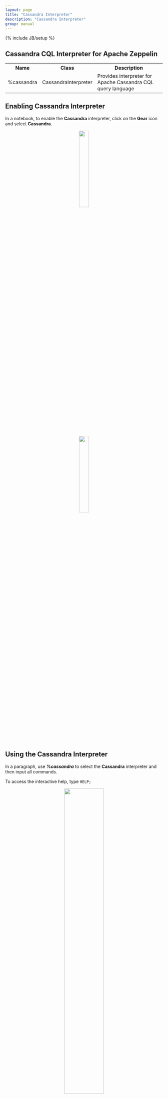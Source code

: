 ```yaml
---
layout: page
title: "Cassandra Interpreter"
description: "Cassandra Interpreter"
group: manual
---
```

{% include JB/setup %}

## Cassandra CQL Interpreter for Apache Zeppelin

<table class="table-configuration">
  <tr>
    <th>Name</th>
    <th>Class</th>
    <th>Description</th>
  </tr>
  <tr>
    <td>%cassandra</td>
    <td>CassandraInterpreter</td>
    <td>Provides interpreter for Apache Cassandra CQL query language</td>
  </tr>
</table>

## Enabling Cassandra Interpreter
In a notebook, to enable the **Cassandra** interpreter, click on the **Gear** icon and select **Cassandra**.
 
<center>
  <img src="../assets/themes/zeppelin/img/docs-img/cassandra-InterpreterBinding.png" width="25%" height="25%">
    <br>
  <img src="../assets/themes/zeppelin/img/docs-img/cassandra-InterpreterSelection.png" width="25%" height="25%">
 </center>

## Using the Cassandra Interpreter
In a paragraph, use **_%cassandra_** to select the **Cassandra** interpreter and then input all commands.
 
To access the interactive help, type `HELP;`
 
<center>
    <img src="../assets/themes/zeppelin/img/docs-img/cassandra-InteractiveHelp.png" width="50%" height="50%">
</center>

## Interpreter Commands
The **Cassandra** interpreter accepts the following commands.
 
<center>
  <table class="table-configuration">
    <tr>
      <th>Command Type</th>
      <th>Command Name</th>
      <th>Description</th>
    </tr>
    <tr>
      <td nowrap>Help command</td>
      <td>HELP</td>
      <td>Display the interactive help menu</td>
    </tr>
    <tr>
      <td nowrap>Schema commands</td>
      <td>DESCRIBE KEYSPACE, DESCRIBE CLUSTER, DESCRIBE TABLES ...</td>
      <td>Custom commands to describe the Cassandra schema</td>
    </tr>
    <tr>
      <td nowrap>Option commands</td>
      <td>@consistency, @retryPolicy, @fetchSize ...</td>
      <td>Inject runtime options to all statements in the paragraph</td>
    </tr>
    <tr>
      <td nowrap>Prepared statement commands</td>
      <td>@prepare, @bind, @remove_prepared</td>
      <td>Let you register a prepared command and re-use it later by injecting bound values</td>
    </tr>
    <tr>
      <td nowrap>Native CQL statements</td>
      <td>All CQL-compatible statements (SELECT, INSERT, CREATE ...)</td>
      <td>All CQL statements are executed directly against the Cassandra server</td>
    </tr>
  </table>
</center>

## CQL statements
This interpreter is compatible with any CQL statement supported by Cassandra. Ex: 

```sql

    INSERT INTO users(login,name) VALUES('jdoe','John DOE');
    SELECT * FROM users WHERE login='jdoe';
```

Each statement should be separated by a semi-colon ( **;** ) except the special commands below:

1. @prepare
2. @bind
3. @remove_prepare
4. @consistency
5. @serialConsistency
6. @timestamp
7. @retryPolicy
8. @fetchSize
 
Multi-line statements as well as multiple statements on the same line are also supported as long as they are 
separated by a semi-colon. Ex: 

```sql

    USE spark_demo;

    SELECT * FROM albums_by_country LIMIT 1; SELECT * FROM countries LIMIT 1;

    SELECT *
    FROM artists
    WHERE login='jlennon';
```

Batch statements are supported and can span multiple lines, as well as DDL(CREATE/ALTER/DROP) statements: 

```sql

    BEGIN BATCH
        INSERT INTO users(login,name) VALUES('jdoe','John DOE');
        INSERT INTO users_preferences(login,account_type) VALUES('jdoe','BASIC');
    APPLY BATCH;

    CREATE TABLE IF NOT EXISTS test(
        key int PRIMARY KEY,
        value text
    );
```

CQL statements are <strong>case-insensitive</strong> (except for column names and values). 
This means that the following statements are equivalent and valid: 

```sql

    INSERT INTO users(login,name) VALUES('jdoe','John DOE');
    Insert into users(login,name) vAlues('hsue','Helen SUE');
```

The complete list of all CQL statements and versions can be found below:
<center>
 <table class="table-configuration">
   <tr>
     <th>Cassandra Version</th>
     <th>Documentation Link</th>
   </tr>
   <tr>
     <td><strong>2.2</strong></td>
     <td>
        <a target="_blank" 
          href="http://docs.datastax.com/en/cql/3.3/cql/cqlIntro.html">
          http://docs.datastax.com/en/cql/3.3/cql/cqlIntro.html
        </a>
     </td>
   </tr>
   <tr>
     <td><strong>2.1 & 2.0</strong></td>
     <td>
        <a target="_blank" 
          href="http://docs.datastax.com/en/cql/3.1/cql/cql_intro_c.html">
          http://docs.datastax.com/en/cql/3.1/cql/cql_intro_c.html
        </a>
     </td>
   </tr>
   <tr>
     <td><strong>1.2</strong></td>
     <td>
        <a target="_blank" 
          href="http://docs.datastax.com/en/cql/3.0/cql/aboutCQL.html">
          http://docs.datastax.com/en/cql/3.0/cql/aboutCQL.html
        </a>
     </td>
   </tr>
 </table>
</center>

## Comments in statements

It is possible to add comments between statements. Single line comments start with the hash sign (#). Multi-line comments are enclosed between /** and **/. Ex: 

```sql

    #First comment
    INSERT INTO users(login,name) VALUES('jdoe','John DOE');

    /**
     Multi line
     comments
     **/
    Insert into users(login,name) vAlues('hsue','Helen SUE');
```

## Syntax Validation

The interpreters is shipped with a built-in syntax validator. This validator only checks for basic syntax errors. 
All CQL-related syntax validation is delegated directly to **Cassandra**.

Most of the time, syntax errors are due to **missing semi-colons** between statements or **typo errors**.
                                    
## 8. Schema commands

To make schema discovery easier and more interactive, the following commands are supported:
<center>
 <table class="table-configuration">
   <tr>
     <th>Command</th>
     <th>Description</th>
   </tr>
   <tr>
     <td><strong>DESCRIBE CLUSTER;</strong></td>
     <td>Show the current cluster name and its partitioner</td>
   </tr>
   <tr>
     <td><strong>DESCRIBE KEYSPACES;</strong></td>
     <td>List all existing keyspaces in the cluster and their configuration (replication factor, durable write ...)</td>
   </tr>
   <tr>
     <td><strong>DESCRIBE TABLES;</strong></td>
     <td>List all existing keyspaces in the cluster and for each, all the tables name</td>
   </tr>
   <tr>
     <td><strong>DESCRIBE TYPES;</strong></td>
     <td>List all existing user defined types in the <strong>current (logged) keyspace</strong></td>
   </tr>
   <tr>
     <td nowrap><strong>DESCRIBE FUNCTIONS &lt;keyspace_name&gt;;</strong></td>
     <td>List all existing user defined functions in the given keyspace</td>
   </tr>
   <tr>
     <td nowrap><strong>DESCRIBE AGGREGATES &lt;keyspace_name&gt;;</strong></td>
     <td>List all existing user defined aggregates in the given keyspace</td>
   </tr>
   <tr>
     <td nowrap><strong>DESCRIBE KEYSPACE &lt;keyspace_name&gt;;</strong></td>
     <td>Describe the given keyspace configuration and all its table details  (name, columns, ...)</td>
   </tr>
   <tr>
     <td nowrap><strong>DESCRIBE TABLE (&lt;keyspace_name&gt;).&lt;table_name&gt;;</strong></td>
     <td>
        Describe the given table. If the keyspace is not provided, the current logged in keyspace is used. 
        If there is no logged in keyspace, the default system keyspace is used. 
        If no table is found, an error message is raised.
     </td>
   </tr>
   <tr>
     <td nowrap><strong>DESCRIBE TYPE (&lt;keyspace_name&gt;).&lt;type_name&gt;;</strong></td>
     <td>
        Describe the given type(UDT). If the keyspace is not provided, the current logged in keyspace is used. 
        If there is no logged in keyspace, the default system keyspace is used. 
        If no type is found, an error message is raised.
     </td>
   </tr>
   <tr>
     <td nowrap><strong>DESCRIBE FUNCTION (&lt;keyspace_name&gt;).&lt;function_name&gt;;</strong></td>
     <td>Describe the given user defined function. The keyspace is optional.</td>
   </tr>
   <tr>
     <td nowrap><strong>DESCRIBE AGGREGATE (&lt;keyspace_name&gt;).&lt;aggregate_name&gt;;</strong></td>
     <td>Describe the given user defined aggregate. The keyspace is optional.</td>
   </tr>
 </table>
</center>
                      
The schema objects (cluster, keyspace, table, type, function and aggregate) are displayed in a tabular format. 
There is a drop-down menu on the top left corner to expand objects details. On the top right menu is shown the Icon legend.

<center>
  ![Describe Schema](../assets/themes/zeppelin/img/docs-img/cassandra-DescribeSchema.png)
</center>

## Runtime Parameters

Sometimes you want to be able to pass runtime query parameters to your statements. 
Those parameters are not part of the CQL specs and are specific to the interpreter. 
Below is the list of all parameters: 

<center>
 <table class="table-configuration">
   <tr>
     <th>Parameter</th>
     <th>Syntax</th>
     <th>Description</th>
   </tr>
   <tr>
     <td nowrap>Consistency Level</td>
     <td><strong>@consistency=<em>value</em></strong></td>
     <td>Apply the given consistency level to all queries in the paragraph.</td>
   </tr>
   <tr>
     <td nowrap>Serial Consistency Level</td>
     <td><strong>@serialConsistency=<em>value</em></strong></td>
     <td>Apply the given serial consistency level to all queries in the paragraph.</td>
   </tr>
   <tr>
     <td nowrap>Timestamp</td>
     <td><strong>@timestamp=<em>long value</em></strong></td>
     <td>
        Apply the given timestamp to all queries in the paragraph.
        Please note that timestamp value passed directly in CQL statement will override this value.
      </td>
   </tr>
   <tr>
     <td nowrap>Retry Policy</td>
     <td><strong>@retryPolicy=<em>value</em></strong></td>
     <td>Apply the given retry policy to all queries in the paragraph.</td>
   </tr>
   <tr>
     <td nowrap>Fetch Size</td>
     <td><strong>@fetchSize=<em>integer value</em></strong></td>
     <td>Apply the given fetch size to all queries in the paragraph.</td>
   </tr>
 </table>
</center>

 Some parameters only accept restricted values: 

<center>
 <table class="table-configuration">
   <tr>
     <th>Parameter</th>
     <th>Possible Values</th>
   </tr>
   <tr>
     <td nowrap>Consistency Level</td>
     <td><strong>ALL, ANY, ONE, TWO, THREE, QUORUM, LOCAL\_ONE, LOCAL\_QUORUM, EACH\_QUORUM</strong></td>
   </tr>
   <tr>
     <td nowrap>Serial Consistency Level</td>
     <td><strong>SERIAL, LOCAL\_SERIAL</strong></td>
   </tr>
   <tr>
     <td nowrap>Timestamp</td>
     <td>Any long value</td>
   </tr>
   <tr>
     <td nowrap>Retry Policy</td>
     <td><strong>DEFAULT, DOWNGRADING\_CONSISTENCY, FALLTHROUGH, LOGGING\_DEFAULT, LOGGING\_DOWNGRADING, LOGGING\_FALLTHROUGH</strong></td>
   </tr>
   <tr>
     <td nowrap>Fetch Size</td>
     <td>Any integer value</td>
   </tr>
 </table>
</center> 

>Please note that you should **not** add semi-colon ( **;** ) at the end of each parameter statement.

Some examples: 

```sql

    CREATE TABLE IF NOT EXISTS spark_demo.ts(
        key int PRIMARY KEY,
        value text
    );
    TRUNCATE spark_demo.ts;

    # Timestamp in the past
    @timestamp=10

    # Force timestamp directly in the first insert
    INSERT INTO spark_demo.ts(key,value) VALUES(1,'first insert') USING TIMESTAMP 100;

    # Select some data to make the clock turn
    SELECT * FROM spark_demo.albums LIMIT 100;

    # Now insert using the timestamp parameter set at the beginning(10)
    INSERT INTO spark_demo.ts(key,value) VALUES(1,'second insert');

    # Check for the result. You should see 'first insert'
    SELECT value FROM spark_demo.ts WHERE key=1;
```
                                
Some remarks about query parameters:
  
> 1. **Many** query parameters can be set in the same paragraph.
> 2. If the **same** query parameter is set many time with different values, the interpreter only take into account the first value.
> 3. Each query parameter applies to **all CQL statements** in the same paragraph, unless you override the option using plain CQL text. ( Like forcing timestamp with the USING clause )
> 4. The order of each query parameter with regard to CQL statement does not matter.

## Support for Prepared Statements

For performance reason, it is better to prepare statements before-hand and reuse them later by providing bound values. 
This interpreter provides 3 commands to handle prepared and bound statements: 

1. **@prepare**
2. **@bind**
3. **@remove_prepared**

Example: 

```
    @prepare[statement_name]=...

    @bind[statement_name]=’text’, 1223, ’2015-07-30 12:00:01’, null, true, [‘list_item1’, ’list_item2’]

    @bind[statement_name_with_no_bound_value]

    @remove_prepare[statement_name]
```

#### @prepare
You can use the syntax `@prepare[statement_name]=SELECT ...` to create a prepared statement. 
The `statement_name` is **mandatory** because the interpreter prepares the given statement with the Java driver and 
saves the generated prepared statement in an **internal hash map**, using the provided `statement_name` as search key.
  
> Please note that this internal prepared statement map is shared with **all notebooks** and **all paragraphs** because 
there is only one instance of the interpreter for Cassandra.
  
> If the interpreter encounters **many** @prepare for the **same statement_name (key)**, only the **first** statement will be taken into account.
  
Example: 

```
    @prepare[select]=SELECT * FROM spark_demo.albums LIMIT ?

    @prepare[select]=SELECT * FROM spark_demo.artists LIMIT ?
```

For the above example, the prepared statement is `SELECT * FROM spark_demo.albums LIMIT ?`. 
`SELECT * FROM spark_demo.artists LIMIT ?` is ignored because an entry already exists in the prepared statements map with the key select. 

In the context of **Zeppelin**, a notebook can be scheduled to be executed at regular interval, 
thus it is necessary to **avoid re-preparing many time the same statement (considered an anti-pattern)**.

#### @bind

Once the statement is prepared ( possibly in a separated notebook/paragraph ). You can bind values to it: 

```
    @bind[select_first]=10
```

Bound values are not mandatory for the `@bind` statement. However if you provide bound values, they need to comply to some syntax:

* String values should be enclosed between simple quotes ( ‘ )
* Date values should be enclosed between simple quotes ( ‘ ) and respect the formats:
  1. yyyy-MM-dd HH:MM:ss
  2. yyyy-MM-dd HH:MM:ss.SSS
* **null** is parsed as-is.
* **boolean** (true|false) is parsed as-is.
* collection values must follow the **[standard CQL syntax]**:
  * list: [‘list_item1’, ’list_item2’, ...]
  * set: {‘set_item1’, ‘set_item2’, …}
  * map: {‘key1’: ‘val1’, ‘key2’: ‘val2’, …}
* **tuple** values should be enclosed between parenthesis ( see **[Tuple CQL syntax]** ): (‘text’, 123, true)
* **udt** values should be enclosed between brackets ( see **[UDT CQL syntax]** ): {stree_name: ‘Beverly Hills’, number: 104, zip_code: 90020, state: ‘California’, …}

> It is possible to use the @bind statement inside a batch:
> 
> ```sql
>  
>     BEGIN BATCH
>         @bind[insert_user]='jdoe','John DOE'
>         UPDATE users SET age = 27 WHERE login='hsue';
>     APPLY BATCH;
> ```

#### @remove_prepare

To avoid for a prepared statement to stay forever in the prepared statement map, you can use the 
`@remove_prepare[statement_name]` syntax to remove it. 
Removing a non-existing prepared statement yields no error.

## Using Dynamic Forms

Instead of hard-coding your CQL queries, it is possible to use the mustache syntax ( **\{\{ \}\}** ) to inject simple value or multiple choices forms. 

The syntax for simple parameter is: **\{\{input_Label=default value\}\}**. The default value is mandatory because the first time the paragraph is executed, 
we launch the CQL query before rendering the form so at least one value should be provided. 

The syntax for multiple choices parameter is: **\{\{input_Label=value1 | value2 | … | valueN \}\}**. By default the first choice is used for CQL query 
the first time the paragraph is executed. 

Example: 

{% raw %}
    #Secondary index on performer style
    SELECT name, country, performer
    FROM spark_demo.performers
    WHERE name='{{performer=Sheryl Crow|Doof|Fanfarlo|Los Paranoia}}'
    AND styles CONTAINS '{{style=Rock}}';
{% endraw %}
                                

In the above example, the first CQL query will be executed for _performer='Sheryl Crow' AND style='Rock'_. 
For subsequent queries, you can change the value directly using the form. 

> Please note that we enclosed the **\{\{ \}\}** block between simple quotes ( **'** ) because Cassandra expects a String here. 
> We could have also use the **\{\{style='Rock'\}\}** syntax but this time, the value displayed on the form is **_'Rock'_** and not **_Rock_**. 

It is also possible to use dynamic forms for **prepared statements**: 

{% raw %}

    @bind[select]=='{{performer=Sheryl Crow|Doof|Fanfarlo|Los Paranoia}}', '{{style=Rock}}'
  
{% endraw %}

<hr/>

## Execution parallelism and shared states

It is possible to execute many paragraphs in parallel. However, at the back-end side, we’re still using synchronous queries. 
_Asynchronous execution_ is only possible when it is possible to return a `Future` value in the `InterpreterResult`. 
It may be an interesting proposal for the **Zeppelin** project.

Another caveat is that the same `com.datastax.driver.core.Session` object is used for **all** notebooks and paragraphs.
Consequently, if you use the **USE _keyspace name_;** statement to log into a keyspace, it will change the keyspace for
**all current users** of the **Cassandra** interpreter because we only create 1 `com.datastax.driver.core.Session` object
per instance of **Cassandra** interpreter.

The same remark does apply to the **prepared statement hash map**, it is shared by **all users** using the same instance of **Cassandra** interpreter.
Until **Zeppelin** offers a real multi-users separation, there is a work-around to segregate user environment and states: 
create different **Cassandra** interpreter instances.

For this, first go to the **Interpreter** menu and click on the **Create** button.
<center>
  ![Create Interpreter](../assets/themes/zeppelin/img/docs-img/cassandra-NewInterpreterInstance.png)
</center>
 
In the interpreter creation form, put **cass-instance2** as **Name** and select the **cassandra** 
in the interpreter drop-down list
<center>
  ![Interpreter Name](../assets/themes/zeppelin/img/docs-img/cassandra-InterpreterName.png)
</center>

 Click on **Save** to create the new interpreter instance. Now you should be able to see it in the interpreter list.
  
<center>
  ![Interpreter In List](../assets/themes/zeppelin/img/docs-img/cassandra-NewInterpreterInList.png)
</center>

Go back to your notebook and click on the **Gear** icon to configure interpreter bindings.
You should be able to see and select the **cass-instance2** interpreter instance in the available
interpreter list instead of the standard **cassandra** instance.

<center>
  ![Interpreter Instance Selection](../assets/themes/zeppelin/img/docs-img/cassandra-InterpreterInstanceSelection.png)
</center> 

## Interpreter Configuration
To configure the **Cassandra** interpreter, go to the **Interpreter** menu and scroll down to change the parameters.
The **Cassandra** interpreter is using the official **[Cassandra Java Driver]** and most of the parameters are used
to configure the Java driver

Below are the configuration parameters and their default value.


 <table class="table-configuration">
   <tr>
     <th>Property Name</th>
     <th>Description</th>
     <th>Default Value</th>
   </tr>
   <tr>
     <td>cassandra.cluster</td>
     <td>Name of the Cassandra cluster to connect to</td>
     <td>Test Cluster</td>
   </tr>
   <tr>
     <td>cassandra.compression.protocol</td>
     <td>On wire compression. Possible values are: NONE, SNAPPY, LZ4</td>
     <td>NONE</td>
   </tr>
   <tr>
     <td>cassandra.credentials.username</td>
     <td>If security is enable, provide the login</td>
     <td>none</td>
   </tr>
   <tr>
     <td>cassandra.credentials.password</td>
     <td>If security is enable, provide the password</td>
     <td>none</td>
   </tr>
   <tr>
     <td>cassandra.hosts</td>
     <td>
        Comma separated Cassandra hosts (DNS name or IP address).
        <br/>
        Ex: '192.168.0.12,node2,node3'
      </td>
     <td>localhost</td>
   </tr>
   <tr>
     <td>cassandra.interpreter.parallelism</td>
     <td>Number of concurrent paragraphs(queries block) that can be executed</td>
     <td>10</td>
   </tr>
   <tr>
     <td>cassandra.keyspace</td>
     <td>
        Default keyspace to connect to.
        <strong>
          It is strongly recommended to let the default value
          and prefix the table name with the actual keyspace
          in all of your queries.
        </strong>
     </td>
     <td>system</td>
   </tr>
   <tr>
     <td>cassandra.load.balancing.policy</td>
     <td>
        Load balancing policy. Default = <em>new TokenAwarePolicy(new DCAwareRoundRobinPolicy())</em>
        To Specify your own policy, provide the <strong>fully qualify class name (FQCN)</strong> of your policy.
        At runtime the interpreter will instantiate the policy using 
        <strong>Class.forName(FQCN).</strong>
     </td>
     <td>DEFAULT</td>
   </tr>
   <tr>
     <td>cassandra.max.schema.agreement.wait.second</td>
     <td>Cassandra max schema agreement wait in second</td>
     <td>10</td>
   </tr>
   <tr>
     <td>cassandra.pooling.core.connection.per.host.local</td>
     <td>Protocol V2 and below default = 2. Protocol V3 and above default = 1</td>
     <td>2</td>
   </tr>
   <tr>
     <td>cassandra.pooling.core.connection.per.host.remote</td>
     <td>Protocol V2 and below default = 1. Protocol V3 and above default = 1</td>
     <td>1</td>
   </tr>
   <tr>
     <td>cassandra.pooling.heartbeat.interval.seconds</td>
     <td>Cassandra pool heartbeat interval in secs</td>
     <td>30</td>
   </tr>
   <tr>
     <td>cassandra.pooling.idle.timeout.seconds</td>
     <td>Cassandra idle time out in seconds</td>
     <td>120</td>
   </tr>
   <tr>
     <td>cassandra.pooling.max.connection.per.host.local</td>
     <td>Protocol V2 and below default = 8. Protocol V3 and above default = 1</td>
     <td>8</td>
   </tr>
   <tr>
     <td>cassandra.pooling.max.connection.per.host.remote</td>
     <td>Protocol V2 and below default = 2. Protocol V3 and above default = 1</td>
     <td>2</td>
   </tr>
   <tr>
     <td>cassandra.pooling.max.request.per.connection.local</td>
     <td>Protocol V2 and below default = 128. Protocol V3 and above default = 1024</td>
     <td>128</td>
   </tr>
   <tr>
     <td>cassandra.pooling.max.request.per.connection.remote</td>
     <td>Protocol V2 and below default = 128. Protocol V3 and above default = 256</td>
     <td>128</td>
   </tr>
   <tr>
     <td>cassandra.pooling.new.connection.threshold.local</td>
     <td>Protocol V2 and below default = 100. Protocol V3 and above default = 800</td>
     <td>100</td>
   </tr>
   <tr>
     <td>cassandra.pooling.new.connection.threshold.remote</td>
     <td>Protocol V2 and below default = 100. Protocol V3 and above default = 200</td>
     <td>100</td>
   </tr>
   <tr>
     <td>cassandra.pooling.pool.timeout.millisecs</td>
     <td>Cassandra pool time out in millisecs</td>
     <td>5000</td>
   </tr>
   <tr>
     <td>cassandra.protocol.version</td>
     <td>Cassandra binary protocol version</td>
     <td>3</td>
   </tr>
   <tr>
     <td>cassandra.query.default.consistency</td>
     <td>
      Cassandra query default consistency level
      <br/>
      Available values: ONE, TWO, THREE, QUORUM, LOCAL\_ONE, LOCAL\_QUORUM, EACH\_QUORUM, ALL
     </td>
     <td>ONE</td>
   </tr>
   <tr>
     <td>cassandra.query.default.fetchSize</td>
     <td>Cassandra query default fetch size</td>
     <td>5000</td>
   </tr>
   <tr>
     <td>cassandra.query.default.serial.consistency</td>
     <td>
      Cassandra query default serial consistency level
      <br/>
      Available values: SERIAL, LOCAL_SERIAL
     </td>
     <td>SERIAL</td>
   </tr>
   <tr>
     <td>cassandra.reconnection.policy</td>
     <td>
        Cassandra Reconnection Policy.
        Default = new ExponentialReconnectionPolicy(1000, 10 * 60 * 1000)
        To Specify your own policy, provide the <strong>fully qualify class name (FQCN)</strong> of your policy.
        At runtime the interpreter will instantiate the policy using 
        <strong>Class.forName(FQCN).</strong>
     </td>
     <td>DEFAULT</td>
   </tr>
   <tr>
     <td>cassandra.retry.policy</td>
     <td>
        Cassandra Retry Policy.
        Default = DefaultRetryPolicy.INSTANCE
        To Specify your own policy, provide the <strong>fully qualify class name (FQCN)</strong> of your policy.
        At runtime the interpreter will instantiate the policy using 
        <strong>Class.forName(FQCN).</strong>
     </td>
     <td>DEFAULT</td>
   </tr>
   <tr>
     <td>cassandra.socket.connection.timeout.millisecs</td>
     <td>Cassandra socket default connection timeout in millisecs</td>
     <td>500</td>
   </tr>
   <tr>
     <td>cassandra.socket.read.timeout.millisecs</td>
     <td>Cassandra socket read timeout in millisecs</td>
     <td>12000</td>
   </tr>
   <tr>
     <td>cassandra.socket.tcp.no_delay</td>
     <td>Cassandra socket TCP no delay</td>
     <td>true</td>
   </tr>
   <tr>
     <td>cassandra.speculative.execution.policy</td>
     <td>
        Cassandra Speculative Execution Policy.
        Default = NoSpeculativeExecutionPolicy.INSTANCE
        To Specify your own policy, provide the <strong>fully qualify class name (FQCN)</strong> of your policy.
        At runtime the interpreter will instantiate the policy using 
        <strong>Class.forName(FQCN).</strong>
     </td>
     <td>DEFAULT</td>
   </tr>
 </table>

## Bugs & Contacts

 If you encounter a bug for this interpreter, please create a **[JIRA]** ticket and ping me on Twitter
 at **[@doanduyhai]**.


[Cassandra Java Driver]: https://github.com/datastax/java-driver
[standard CQL syntax]: http://docs.datastax.com/en/cql/3.1/cql/cql_using/use_collections_c.html
[Tuple CQL syntax]: http://docs.datastax.com/en/cql/3.1/cql/cql_reference/tupleType.html
[UDT CQL syntax]: http://docs.datastax.com/en/cql/3.1/cql/cql_using/cqlUseUDT.html
[JIRA]: https://issues.apache.org/jira/browse/ZEPPELIN-382?jql=project%20%3D%20ZEPPELIN
[@doanduyhai]: https://twitter.com/doanduyhai
